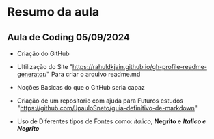 # Resumo da aula #

## Aula de Coding 05/09/2024

- Criação do GitHub

- Ultilização do Site "https://rahuldkjain.github.io/gh-profile-readme-generator/" Para criar o arquivo readme.md

- Noções Basicas do que o GitHub seria capaz

- Criação de um repositorio com ajuda para Futuros estudos "https://github.com/JpauloSneto/guia-definitivo-de-markdown"

- Uso de Diferentes tipos de Fontes como:
  *italico*,
  **Negrito** e 
  ***Italico e Negrito***
